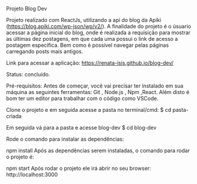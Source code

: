 Projeto Blog Dev

Projeto realizado com ReactJs, utilizando a api do blog da Apiki (https://blog.apiki.com/wp-json/wp/v2/). A finalidade do projeto é o úsuario acessar a página inicial do blog, onde é realizada a requisição para mostrar as últimas dez postagens, em que cada uma possui o link de acesso a postagem específica. Bem como é possível navegar pelas páginas carregando posts mais antigos.

Link para acessar a aplicação: https://renata-isis.github.io/blog-dev/

Status: concluído.

Pré-requisitos:
Antes de começar, você vai precisar ter instalado em sua máquina as seguintes ferramentas: Git , Node.js , Npm ,React. Além disto é bom ter um editor para trabalhar com o código como VSCode.

Clone o projeto e em seguida acesse a pasta no terminal/cmd: $ cd pasta-criada

Em seguida vá para a pasta e acesse blog-dev 
$ cd blog-dev

Rode o comando para instalar as dependências:

npm install
Após as dependências serem instaladas, o comando para rodar o projeto é:

npm start
Após rodar o projeto ele irá abrir no seu browser: http://localhost:3000
